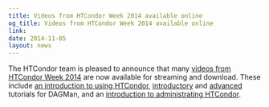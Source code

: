 ```yaml
---
title: Videos from HTCondor Week 2014 available online
og_title: Videos from HTCondor Week 2014 available online
link: 
date: 2014-11-05
layout: news
---
```


The HTCondor team is pleased to announce that many <a href="http://research.cs.wisc.edu/htcondor/tutorials/videos/2014/index.html">videos from HTCondor Week 2014</a> are now available for streaming and download. These include  <a href="http://research.cs.wisc.edu/htcondor/tutorials/videos/2014/Intro_To_Using_HTCondor.html">an introduction to using HTCondor</a>,  <a href="http://research.cs.wisc.edu/htcondor/tutorials/videos/2014/Intro_To_Workflows_DAGMan.html">introductory</a> and <a href="http://research.cs.wisc.edu/htcondor/tutorials/videos/2014/HTCondor_and_Workflows_Advanced.html">advanced</a> tutorials for DAGMan, and an <a href="http://research.cs.wisc.edu/htcondor/tutorials/videos/2014/Administrating_HTCondor.html">introduction to administrating HTCondor</a>. 
